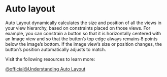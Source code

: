 # Auto layout

Auto Layout dynamically calculates the size and position of all the views in your view hierarchy, based on constraints placed on those views. For example, you can constrain a button so that it is horizontally centered with an Image view and so that the button’s top edge always remains 8 points below the image’s bottom. If the image view’s size or position changes, the button’s position automatically adjusts to match.

Visit the following resources to learn more:

[@official@Understanding Auto Layout](https://developer.apple.com/library/archive/documentation/UserExperience/Conceptual/AutolayoutPG/index.html)
